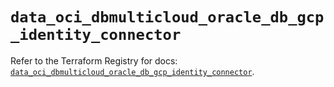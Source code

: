 # `data_oci_dbmulticloud_oracle_db_gcp_identity_connector`

Refer to the Terraform Registry for docs: [`data_oci_dbmulticloud_oracle_db_gcp_identity_connector`](https://registry.terraform.io/providers/hashicorp/oci/7.19.0/docs/data-sources/dbmulticloud_oracle_db_gcp_identity_connector).
